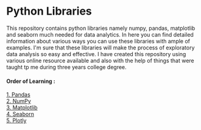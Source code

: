 # Python Libraries
This repository contains python libraries namely numpy, pandas, matplotlib and seaborn much needed for data analytics. In here you can find detailed information about various ways you can use these libraries with ample of examples. I'm sure that these libraries will make the process of exploratory data analysis so easy and effective. I have created this repository using various online resource available and also with the help of things that were taught tp me during three years college degree.
#### Order of Learning :
[1. Pandas](https://github.com/prasadposture/Python-Libraries/tree/main/Pandas)<br>
[2. NumPy](https://github.com/prasadposture/Python-Libraries/tree/main/NumPy)<br>
[3. Matplotlib](https://github.com/prasadposture/Python-Libraries/tree/main/Matplotlib)<br>
[4. Seaborn](https://github.com/prasadposture/Python-Libraries/tree/main/Seaborn)<br>
[5. Plotly](https://github.com/prasadposture/Python-Libraries/tree/main/Plotly)

